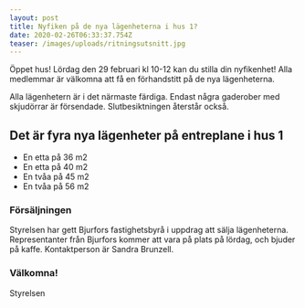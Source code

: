 ```yaml
---
layout: post
title: Nyfiken på de nya lägenheterna i hus 1?
date: 2020-02-26T06:33:37.754Z
teaser: /images/uploads/ritningsutsnitt.jpg
---
```

Öppet hus! Lördag den 29 februari kl 10-12 kan du stilla din nyfikenhet! Alla medlemmar är välkomna att få en förhandstitt på de nya lägenheterna.

Alla lägenhetern är i det närmaste färdiga. Endast några gaderober med skjudörrar är försendade. Slutbesiktningen återstår också.

## Det är fyra nya lägenheter på entreplane i hus 1

* En etta på 36 m2
* En etta på 40 m2
* En tvåa på 45 m2
* En tvåa på 56 m2

### Försäljningen

Styrelsen har gett Bjurfors fastighetsbyrå i uppdrag att sälja lägenheterna. Representanter från Bjurfors kommer att vara på plats på lördag, och bjuder på kaffe. Kontaktperson är Sandra Brunzell.

### Välkomna!

Styrelsen

